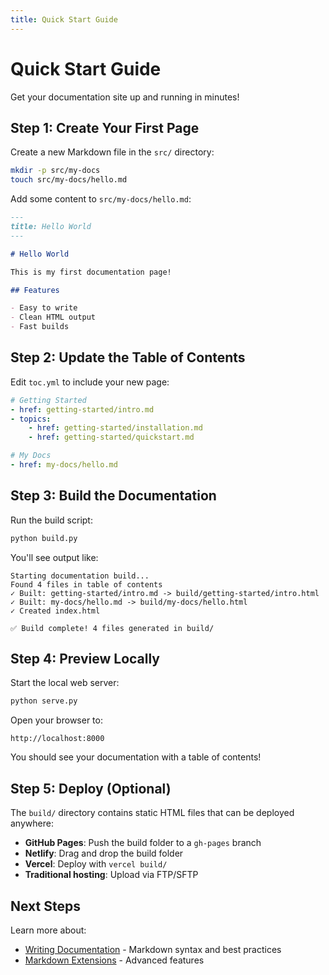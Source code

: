 ```yaml
---
title: Quick Start Guide
---
```


# Quick Start Guide

Get your documentation site up and running in minutes!

## Step 1: Create Your First Page

Create a new Markdown file in the `src/` directory:

```bash
mkdir -p src/my-docs
touch src/my-docs/hello.md
```

Add some content to `src/my-docs/hello.md`:

```markdown
---
title: Hello World
---

# Hello World

This is my first documentation page!

## Features

- Easy to write
- Clean HTML output
- Fast builds
```

## Step 2: Update the Table of Contents

Edit `toc.yml` to include your new page:

```yaml
# Getting Started
- href: getting-started/intro.md
- topics:
    - href: getting-started/installation.md
    - href: getting-started/quickstart.md

# My Docs
- href: my-docs/hello.md
```

## Step 3: Build the Documentation

Run the build script:

```bash
python build.py
```

You'll see output like:

```
Starting documentation build...
Found 4 files in table of contents
✓ Built: getting-started/intro.md -> build/getting-started/intro.html
✓ Built: my-docs/hello.md -> build/my-docs/hello.html
✓ Created index.html

✅ Build complete! 4 files generated in build/
```

## Step 4: Preview Locally

Start the local web server:

```bash
python serve.py
```

Open your browser to:

```
http://localhost:8000
```

You should see your documentation with a table of contents!

## Step 5: Deploy (Optional)

The `build/` directory contains static HTML files that can be deployed anywhere:

- **GitHub Pages**: Push the build folder to a `gh-pages` branch
- **Netlify**: Drag and drop the build folder
- **Vercel**: Deploy with `vercel build/`
- **Traditional hosting**: Upload via FTP/SFTP

## Next Steps

Learn more about:

- [Writing Documentation](writing-docs.md) - Markdown syntax and best practices
- [Markdown Extensions](../building/extensions.md) - Advanced features

